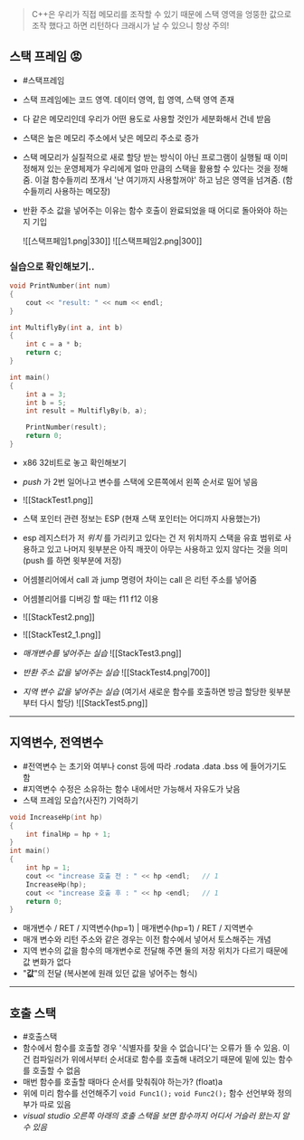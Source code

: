 > C++은 우리가 직접 메모리를 조작할 수 있기 때문에 스택 영역을 엉뚱한 값으로 조작 했다고 하면 리턴하다 크래시가 날 수 있으니 항상 주의!

## 스택 프레임 😡
- #스택프레임 
- 스택 프레임에는 코드 영역. 데이터 영역, 힙 영역, 스택 영역 존재
- 다 같은 메모리인데 우리가 어떤 용도로 사용할 것인가 세분화해서 건네 받음
- 스택은 높은 메모리 주소에서 낮은 메모리 주소로 증가
- 스택 메모리가 실질적으로 새로 할당 받는 방식이 아닌 프로그램이 실행될 때 이미 정해져 있는 운영체제가 우리에게 얼마 만큼의 스택을 활용할 수 있다는 것을 정해줌. 이걸 함수들끼리 쪼개서 '난 여기까지 사용할꺼야' 하고 남은 영역을 넘겨줌. (함수들끼리 사용하는 메모장)
- 반환 주소 값을 넣어주는 이유는 함수 호출이 완료되었을 때 어디로 돌아와야 하는지 기입

	![[스택프페임1.png|330]]  	![[스택프페임2.png|300]]

### 실습으로 확인해보기..
```cpp
void PrintNumber(int num)
{
	cout << "result: " << num << endl;
}

int MultiflyBy(int a, int b)
{
	int c = a * b;
	return c;
}

int main()
{
	int a = 3;
	int b = 5;
	int result = MultiflyBy(b, a);

	PrintNumber(result);
	return 0;
}
```

- x86 32비트로 놓고 확인해보기
- _push_ 가 2번 일어나고 변수를 스택에 오른쪽에서 왼쪽 순서로 밀어 넣음
- ![[StackTest1.png]]

- 스택 포인터 관련 정보는 ESP (현재 스택 포인터는 어디까지 사용했는가)
-  esp 레지스터가 저 _위치_ 를 가리키고 있다는 건 저 위치까지 스택을 유효 범위로 사용하고 있고 나머지 윗부분은 아직 깨끗이 아무는 사용하고 있지 않다는 것을 의미 (push 를 하면 윗부분에 저장)
- 어셈블리어에서 call 과 jump 명령어 차이는 call 은 리턴 주소를 넣어줌 
- 어셈블리어를 디버깅 할 때는 f11 f12 이용 
- ![[StackTest2.png]]
- ![[StackTest2_1.png]]
- _매개변수를 넣어주는 실습_ ![[StackTest3.png]]
-   _반환 주소 값을 넣어주는 실습_  ![[StackTest4.png|700]]
- _지역 변수 값을 넣어주는 실습_ (여기서 새로운 함수를 호출하면 방금 할당한 윗부분부터 다시 할당) ![[StackTest5.png]]

***

## 지역변수, 전역변수
- #전역변수 는 초기와 여부나 const 등에 따라 .rodata  .data  .bss 에 들어가기도 함
- #지역변수 수정은 소유하는 함수 내에서만 가능해서 자유도가 낮음
- 스택 프레임 모습?(사진?) 기억하기

```cpp
void IncreaseHp(int hp)
{
	int finalHp = hp + 1;
}
int main()
{
	int hp = 1;
	cout << "increase 호출 전 : " << hp <endl;   // 1
	IncreaseHp(hp);
	cout << "increase 호출 후 : " << hp <endl;   // 1
	return 0;
}

```
- 매개변수 / RET / 지역변수(hp=1)   |   매개변수(hp=1) / RET / 지역변수
- 매개 변수와 리턴 주소와 같은 경우는 이전 함수에서 넣어서 토스해주는 개념
- 지역 변수의 값을 함수의 매개변수로 전달해 주면 둘의 저장 위치가 다르기 때문에 값 변화가 없다
- "**값**"의 전달 (복사본에 원래 있던 값을 넣어주는 형식)

***

## 호출 스택
- #호출스택
- 함수에서 함수를 호출할 경우 '식별자를 찾을 수 없습니다'는 오류가 뜰 수 있음. 이건 컴파일러가 위에서부터 순서대로 함수를 호출해 내려오기 때문에 밑에 있는 함수를 호출할 수 없음
- 매번 함수를 호출할 때마다 순서를 맞춰줘야 하는가? (float)a
- 위에 미리 함수를 선언해주기 `void Func1();` `void Func2();` 함수 선언부와 정의부가 따로 있음
- _visual studio 오른쪽 아래의 호출 스택을 보면 함수까지 어디서 거슬러 왔는지  알 수 있음_
